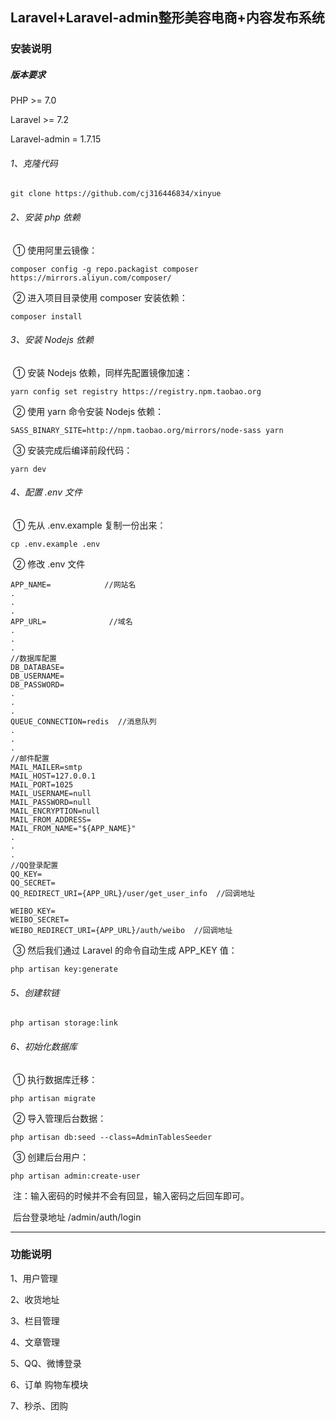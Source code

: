 ## Laravel+Laravel-admin整形美容电商+内容发布系统

### 安装说明

##### 版本要求

PHP >= 7.0

Laravel >= 7.2

Laravel-admin  = 1.7.15



###### 1、克隆代码

```
git clone https://github.com/cj316446834/xinyue
```

###### 2、安装 php 依赖

​	① 使用阿里云镜像：

```
composer config -g repo.packagist composer https://mirrors.aliyun.com/composer/
```

​	② 进入项目目录使用 composer 安装依赖：

```
composer install
```

###### 3、安装 Nodejs 依赖

​	① 安装 Nodejs 依赖，同样先配置镜像加速：

```
yarn config set registry https://registry.npm.taobao.org
```

​	② 使用 yarn 命令安装 Nodejs 依赖：

```
SASS_BINARY_SITE=http://npm.taobao.org/mirrors/node-sass yarn
```

​	③ 安装完成后编译前段代码：

```
yarn dev
```

###### 4、配置 .env 文件

​	① 先从 .env.example 复制一份出来：

```
cp .env.example .env
```

​	② 修改 .env 文件

```
APP_NAME=            //网站名
.
.
.
APP_URL=              //域名
.
.
.
//数据库配置
DB_DATABASE=
DB_USERNAME=
DB_PASSWORD=
.
.
.
QUEUE_CONNECTION=redis  //消息队列
.
.
.
//邮件配置
MAIL_MAILER=smtp
MAIL_HOST=127.0.0.1
MAIL_PORT=1025
MAIL_USERNAME=null
MAIL_PASSWORD=null
MAIL_ENCRYPTION=null
MAIL_FROM_ADDRESS=
MAIL_FROM_NAME="${APP_NAME}"
.
.
.
//QQ登录配置
QQ_KEY=
QQ_SECRET=
QQ_REDIRECT_URI={APP_URL}/user/get_user_info  //回调地址

WEIBO_KEY=
WEIBO_SECRET=
WEIBO_REDIRECT_URI={APP_URL}/auth/weibo  //回调地址
```

​	③ 然后我们通过 Laravel 的命令自动生成 APP_KEY 值：

```
php artisan key:generate
```

###### 5、创建软链

```
php artisan storage:link
```

###### 6、初始化数据库

​	① 执行数据库迁移：

```
php artisan migrate
```

​	② 导入管理后台数据：

```
php artisan db:seed --class=AdminTablesSeeder
```

​	③ 创建后台用户：

```
php artisan admin:create-user
```

​	注：输入密码的时候并不会有回显，输入密码之后回车即可。

​	后台登录地址 /admin/auth/login

------

### 功能说明

1、用户管理

2、收货地址

3、栏目管理

4、文章管理

5、QQ、微博登录

6、订单 购物车模块 

7、秒杀、团购 